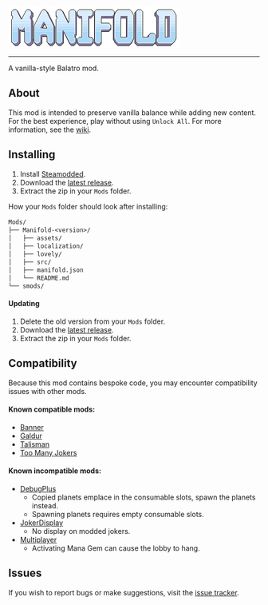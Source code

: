 ![Manifold](manifold.png "Manifold")

---

A vanilla-style Balatro mod.

## About
This mod is intended to preserve vanilla balance while adding new content. For the best experience, play without using `Unlock All`. For more information, see the [wiki](https://balatromods.miraheze.org/wiki/Manifold).

## Installing
1. Install [Steamodded](https://github.com/Steamodded/smods/wiki).
2. Download the [latest release](https://github.com/ouiiskey/Manifold/releases/latest).
3. Extract the zip in your `Mods` folder.

How your `Mods` folder should look after installing:
```
Mods/
├── Manifold-<version>/
│   ├── assets/
│   ├── localization/
│   ├── lovely/
│   ├── src/
│   ├── manifold.json
│   └── README.md
└── smods/
```

#### Updating
1. Delete the old version from your `Mods` folder.
2. Download the [latest release](https://github.com/ouiiskey/Manifold/releases/latest).
3. Extract the zip in your `Mods` folder.

## Compatibility
Because this mod contains bespoke code, you may encounter compatibility issues with other mods.
#### Known compatible mods:
* [Banner](https://github.com/SylviBlossom/Banner)
* [Galdur](https://github.com/Eremel/Galdur)
* [Talisman](https://github.com/SpectralPack/Talisman)
* [Too Many Jokers](https://github.com/cg-223/toomanyjokers)
#### Known incompatible mods:
* [DebugPlus](https://github.com/WilsontheWolf/DebugPlus)
  * Copied planets emplace in the consumable slots, spawn the planets instead.
  * Spawning planets requires empty consumable slots.
* [JokerDisplay](https://github.com/nh6574/JokerDisplay)
  * No display on modded jokers.
* [Multiplayer](https://github.com/Balatro-Multiplayer/BalatroMultiplayer)
  * Activating Mana Gem can cause the lobby to hang.

## Issues
If you wish to report bugs or make suggestions, visit the [issue tracker](https://github.com/ouiiskey/Manifold/issues).